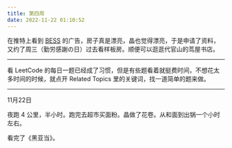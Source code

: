 ```yaml
---
title: 第四周
date: 2022-11-22 01:10:52
---
```

在推特上看到 [BESS](https://www.bess.jp/) 的广告，房子真是漂亮，晶也觉得漂亮，于是申请了资料，又约了周三（勤労感謝の日）过去看样板房。顺便可以逛逛代官山的茑屋书店。

---

看 LeetCode 的每日一题已经成了习惯，但是有些题看着就挺费时间，不想花太多时间的时候，就点开 Related Topics 里的关键词，找一道简单的题来做。

---
11月22日

夜跑 4 公里，半小时。跑完去超市买面粉。晶做了花卷。从和面到出锅一个小时左右。

看完了《黑亚当》。